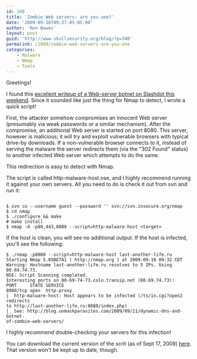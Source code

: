 ```yaml
---
id: 340
title: 'Zombie Web servers: are you one?'
date: '2009-09-16T09:37:05-05:00'
author: 'Ron Bowes'
layout: post
guid: 'http://www.skullsecurity.org/blog/?p=340'
permalink: /2009/zombie-web-servers-are-you-one
categories:
    - Malware
    - Nmap
    - Tools
---
```


Greetings!

I found this [excellent writeup of a Web-server botnet ](http://blog.unmaskparasites.com/2009/09/11/dynamic-dns-and-botnet-of-zombie-web-servers/)[on Slashdot this weekend](http://rss.slashdot.org/~r/Slashdot/slashdot/~3/KvpetB3SR6U/First-Botnet-of-Linux-Web-Servers-Discovered). Since it sounded like just the thing for Nmap to detect, I wrote a quick script!  
  
First, the attacker somehow compromises an innocent Web server (presumably via weak passwords or a similar mechanism). After the compromise, an additional Web server is started on port 8080. This server, however is malicious; it will try and exploit vulnerable browsers with typical drive-by downloads. If a non-vulnerable browser connects to it, instead of serving the malware the server redirects them (via the "302 Found" status) to another infected Web server which attempts to do the same.

This redirection is easy to detect with Nmap.

The script is called http-malware-host.nse, and I highly recommend running it against your own servers. All you need to do is check it out from svn and run it:

```

$ svn co --username guest --password '' svn://svn.insecure.org/nmap
$ cd nmap
$ ./configure && make
# make install
$ nmap -d -p80,443,8080 --script=http-malware-host <target>
```

If the host is clean, you will see no additional output. If the host is infected, you'll see the following:

```
$ ./nmap -p8080 --script=http-malware-host last-another-life.ru                                                                                                                                                                                                            Starting Nmap 5.05BETA1 ( http://nmap.org ) at 2009-09-16 09:32 CDT
Warning: Hostname last-another-life.ru resolves to 5 IPs. Using 80.69.74.73.
NSE: Script Scanning completed.
Interesting ports on 80-69-74-73.colo.transip.net (80.69.74.73):
PORT     STATE SERVICE
8080/tcp open  http-proxy
|  http-malware-host: Host appears to be infected (/ts/in.cgi?open2 redirects 
to http://last-another-life.ru:8080/index.php)
|_ See: http://blog.unmaskparasites.com/2009/09/11/dynamic-dns-and-botnet-
of-zombie-web-servers/
```

I highly recommend double-checking your servers for this infection!

<UPDATE> You can download the current version of the scrit (as of Sept 17, 2009) [here](http://www.skullsecurity.org/blogdata/http-malware-host.nse). That version won't be kept up to date, though.